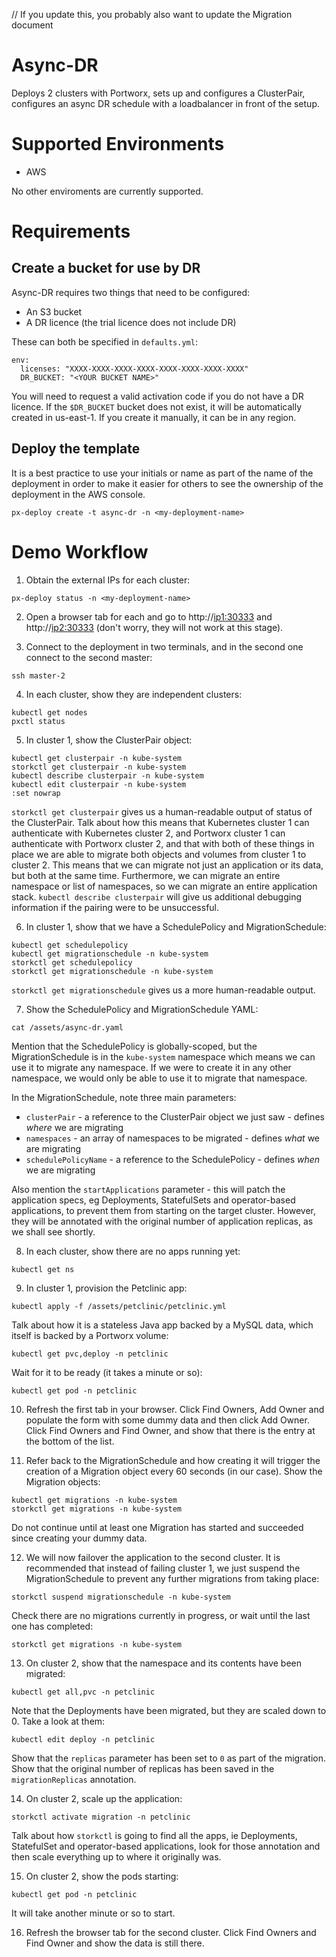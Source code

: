 // If you update this, you probably also want to update the Migration document
# Async-DR

Deploys 2 clusters with Portworx, sets up and configures a ClusterPair, configures an async DR schedule with a loadbalancer in front of the setup.

# Supported Environments

* AWS

No other enviroments are currently supported.

# Requirements

## Create a bucket for use by DR

Async-DR requires two things that need to be configured:

* An S3 bucket
* A DR licence (the trial licence does not include DR)

These can both be specified in `defaults.yml`:

```
env:
  licenses: "XXXX-XXXX-XXXX-XXXX-XXXX-XXXX-XXXX-XXXX"
  DR_BUCKET: "<YOUR BUCKET NAME>"
```

You will need to request a valid activation code if you do not have a DR licence. If the `$DR_BUCKET` bucket does not exist, it will be automatically created in us-east-1. If you create it manually, it can be in any region.

## Deploy the template

It is a best practice to use your initials or name as part of the name of the deployment in order to make it easier for others to see the ownership of the deployment in the AWS console.

```
px-deploy create -t async-dr -n <my-deployment-name>
```

# Demo Workflow

1. Obtain the external IPs for each cluster:

```
px-deploy status -n <my-deployment-name>
```

2. Open a browser tab for each and go to http://<ip1:30333> and http://<ip2:30333> (don't worry, they will not work at this stage).

3. Connect to the deployment in two terminals, and in the second one connect to the second master:

```
ssh master-2
```

4. In each cluster, show they are independent clusters:

```
kubectl get nodes
pxctl status
```

5. In cluster 1, show the ClusterPair object:

```
kubectl get clusterpair -n kube-system
storkctl get clusterpair -n kube-system
kubectl describe clusterpair -n kube-system
kubectl edit clusterpair -n kube-system
:set nowrap
```

`storkctl get clusterpair` gives us a human-readable output of status of the ClusterPair. Talk about how this means that Kubernetes cluster 1 can authenticate with Kubernetes cluster 2, and Portworx cluster 1 can authenticate with Portworx cluster 2, and that with both of these things in place we are able to migrate both objects and volumes from cluster 1 to cluster 2. This means that we can migrate not just an application or its data, but both at the same time. Furthermore, we can migrate an entire namespace or list of namespaces, so we can migrate an entire application stack. `kubectl describe clusterpair` will give us additional debugging information if the pairing were to be unsuccessful.

6. In cluster 1, show that we have a SchedulePolicy and MigrationSchedule:

```
kubectl get schedulepolicy
kubectl get migrationschedule -n kube-system
storkctl get schedulepolicy
storkctl get migrationschedule -n kube-system
```

`storkctl get migrationschedule` gives us a more human-readable output.

7. Show the SchedulePolicy and MigrationSchedule YAML:

```
cat /assets/async-dr.yaml
```

Mention that the SchedulePolicy is globally-scoped, but the MigrationSchedule is in the `kube-system` namespace which means we can use it to migrate any namespace. If we were to create it in any other namespace, we would only be able to use it to migrate that namespace.

In the MigrationSchedule, note three main parameters:

* `clusterPair` - a reference to the ClusterPair object we just saw - defines *where* we are migrating
* `namespaces` - an array of namespaces to be migrated - defines *what* we are migrating
* `schedulePolicyName` - a reference to the SchedulePolicy - defines *when* we are migrating

Also mention the `startApplications` parameter - this will patch the application specs, eg Deployments, StatefulSets and operator-based applications, to prevent them from starting on the target cluster. However, they will be annotated with the original number of application replicas, as we shall see shortly.

8. In each cluster, show there are no apps running yet:

```
kubectl get ns
```

9. In cluster 1, provision the Petclinic app:

```
kubectl apply -f /assets/petclinic/petclinic.yml
```

Talk about how it is a stateless Java app backed by a MySQL data, which itself is backed by a Portworx volume:

```
kubectl get pvc,deploy -n petclinic
```

Wait for it to be ready (it takes a minute or so):

```
kubectl get pod -n petclinic
```

10. Refresh the first tab in your browser. Click Find Owners, Add Owner and populate the form with some dummy data and then click Add Owner. Click Find Owners and Find Owner, and show that there is the entry at the bottom of the list.

11. Refer back to the MigrationSchedule and how creating it will trigger the creation of a Migration object every 60 seconds (in our case). Show the Migration objects:

```
kubectl get migrations -n kube-system
storkctl get migrations -n kube-system
```

Do not continue until at least one Migration has started and succeeded since creating your dummy data.

12. We will now failover the application to the second cluster. It is recommended that instead of failing cluster 1, we just suspend the MigrationSchedule to prevent any further migrations from taking place:

```
storkctl suspend migrationschedule -n kube-system
```

Check there are no migrations currently in progress, or wait until the last one has completed:

```
storkctl get migrations -n kube-system
```

13. On cluster 2, show that the namespace and its contents have been migrated:

```
kubectl get all,pvc -n petclinic
```

Note that the Deployments have been migrated, but they are scaled down to 0. Take a look at them:

```
kubectl edit deploy -n petclinic
```

Show that the `replicas` parameter has been set to `0` as part of the migration. Show that the original number of replicas has been saved in the `migrationReplicas` annotation.

14. On cluster 2, scale up the application:

```
storkctl activate migration -n petclinic
```

Talk about how `storkctl` is going to find all the apps, ie Deployments, StatefulSet and operator-based applications, look for those annotation and then scale everything up to where it originally was.

15. On cluster 2, show the pods starting:

```
kubectl get pod -n petclinic
```

It will take another minute or so to start.

16. Refresh the browser tab for the second cluster. Click Find Owners and Find Owner and show the data is still there.
